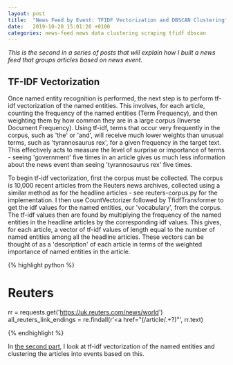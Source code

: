 ```yaml
---
layout: post
title:  "News Feed by Event: TFIDF Vectorization and DBSCAN Clustering"
date:   2019-10-20 15:01:26 +0100
categories: news-feed news data clustering scraping tfidf dbscan
---
```



<p><i>This is the second in a series of posts that will explain how I built a news feed that groups articles based on news event.</i></p>

<h2 class="heading"> TF-IDF Vectorization </h2>

<p>Once named entity recognition is performed, the next step is to perform tf-idf vectorization of the named entities. This involves, for each article, counting the frequency of the named entities (Term Frequency), and then weighting them by how common they are in a large corpus (Inverse Document Frequency). Using tf-idf, terms that occur very frequently in the corpus, such as 'the' or 'and', will receive much lower weights than unusual terms, such as 'tyrannosaurus rex', for a given frequency in the target text. This effectively acts to measure the level of surprise or importance of terms - seeing 'government' five times in an article gives us much less information about the news event than seeing 'tyrannosaurus rex' five times. </p>

<p>To begin tf-idf vectorization, first the corpus must be collected. The corpus is 10,000 recent articles from the Reuters news archives, collected using a similar method as for the headline articles - see reuters-corpus.py for the implementation. I then use CountVectorizer followed by TfidfTransformer to get the idf values for the named entities, our 'vocabulary', from the corpus. The tf-idf values then are found by multiplying the frequency of the named entities in the headline articles by the corresponding idf values. This gives, for each article, a vector of tf-idf values of length equal to the number of named entities among all the headline articles. These vectors can be thought of as a 'description' of each article in terms of the weighted importance of named entities in the article.</p>

{% highlight python %}

# Reuters
rr = requests.get('https://uk.reuters.com/news/world')
all_reuters_link_endings = re.findall(r'<a href="(/article/.+?)"', rr.text)

{% endhighlight %}


<p>In <a href='https://jmackillop.ml/projects/lob-part2'>the second part</a>, I look at tf-idf vectorization of the named entities and clustering the articles into events based on this.</p>